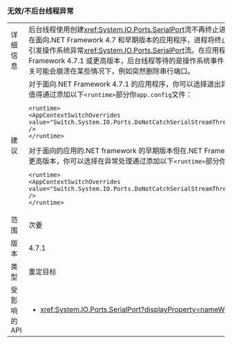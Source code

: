 ### <a name="serialport-background-thread-exceptions"></a>无效/不后台线程异常

|   |   |
|---|---|
|详细信息|后台线程使用创建<xref:System.IO.Ports.SerialPort>流不再终止进程引发 OS 异常时。在面向.NET Framework 4.7 和早期版本的应用程序，进程将终止时创建与后台线程上引发操作系统异常<xref:System.IO.Ports.SerialPort>流。在应用程序中，面向.NET Framework 4.7.1 或更高版本，后台线程等待的是操作系统事件与活动的串行端口和相关可能会崩溃在某些情况下，例如突然删除串行端口。|
|建议|对于面向.NET Framework 4.7.1 的应用程序，你可以选择退出异常处理，如果这是不值得通过添加以下<code>&lt;runtime&gt;</code>部分你<code>app.config</code>文件：<pre><code class="language-xml">&lt;runtime&gt;&#13;&#10;&lt;AppContextSwitchOverrides value=&quot;Switch.System.IO.Ports.DoNotCatchSerialStreamThreadExceptions=true&quot; /&gt;&#13;&#10;&lt;/runtime&gt;&#13;&#10;</code></pre>对于面向的应用的.NET framework 的早期版本但在.NET Framework 4.7.1 上运行或更高版本，你可以选择在异常处理通过添加以下<code>&lt;runtime&gt;</code>部分你<code>app.config</code>文件：<pre><code class="language-xml">&lt;runtime&gt;&#13;&#10;&lt;AppContextSwitchOverrides value=&quot;Switch.System.IO.Ports.DoNotCatchSerialStreamThreadExceptions=false&quot; /&gt;&#13;&#10;&lt;/runtime&gt;&#13;&#10;</code></pre>|
|范围|次要|
|版本|4.7.1|
|类型|重定目标|
|受影响的 API|<ul><li><xref:System.IO.Ports.SerialPort?displayProperty=nameWithType></li></ul>|

